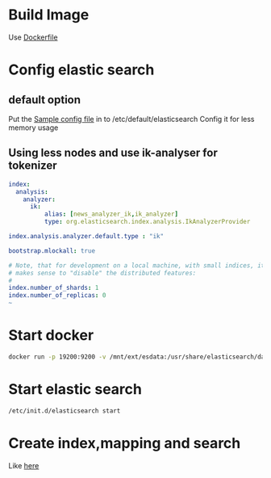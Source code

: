 # Build Image
 Use [Dockerfile](https://raw.githubusercontent.com/zycbobby/easy_download/master/elasticsearch/Dockerfile)

# Config elastic search

## default option
Put the [Sample config file](es/etc.default.elasticsearch) in to /etc/default/elasticsearch
Config it for less memory usage

## Using less nodes and use ik-analyser for tokenizer

```yml
index:
  analysis:
    analyzer:
      ik:
          alias: [news_analyzer_ik,ik_analyzer]
          type: org.elasticsearch.index.analysis.IkAnalyzerProvider

index.analysis.analyzer.default.type : "ik"

bootstrap.mlockall: true

# Note, that for development on a local machine, with small indices, it usually
# makes sense to "disable" the distributed features:
#
index.number_of_shards: 1
index.number_of_replicas: 0
~
```

# Start docker

```bash
docker run -p 19200:9200 -v /mnt/ext/esdata:/usr/share/elasticsearch/data -ti es:wechat bash
```

# Start elastic search

```bash
/etc/init.d/elasticsearch start
```

# Create index,mapping and search

Like [here](https://github.com/zycbobby/easy_download/blob/master/elasticsearch/README.md#create-index)


